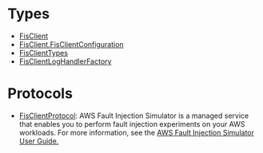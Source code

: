 # Types

  - [FisClient](/aws-sdk-swift/reference/0.x/AWSFis/FisClient)
  - [FisClient.FisClientConfiguration](/aws-sdk-swift/reference/0.x/AWSFis/FisClient_FisClientConfiguration)
  - [FisClientTypes](/aws-sdk-swift/reference/0.x/AWSFis/FisClientTypes)
  - [FisClientLogHandlerFactory](/aws-sdk-swift/reference/0.x/AWSFis/FisClientLogHandlerFactory)

# Protocols

  - [FisClientProtocol](/aws-sdk-swift/reference/0.x/AWSFis/FisClientProtocol):
    AWS Fault Injection Simulator is a managed service that enables you to perform fault injection
    experiments on your AWS workloads. For more information, see the <a href="https://docs.aws.amazon.com/fis/latest/userguide/">AWS Fault Injection Simulator User Guide.
